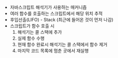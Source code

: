 - 자바스크립트 해석기가 사용하는 매커니즘
- 여러 함수를 호출하는 스크립트에서 해당 위치 추적
- 후입선출(LIFO) - Stack (최근에 들어온 것이 먼저 나감)
- 스크립트가 함수 호출 시 
	1. 해석기는 콜 스택에 추가
	2. 실제 함수 수행
	3. 현재 함수 완료시 해석기는 콜 스택에서 함수 제거
	4. 마지막 코드 목록에 멈춘 곳에서 재실행